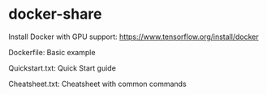 # docker-share
Install Docker with GPU support: https://www.tensorflow.org/install/docker

Dockerfile: Basic example

Quickstart.txt: Quick Start guide

Cheatsheet.txt: Cheatsheet with common commands
